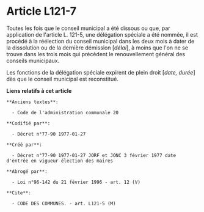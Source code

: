 # Article L121-7

Toutes les fois que le conseil municipal a été dissous ou que, par application de l'article L. 121-5, une délégation spéciale
a été nommée, il est procédé à la réélection du conseil municipal dans les deux mois à dater de la dissolution ou de la
dernière démission [*délai*], à moins que l'on ne se trouve dans les trois mois qui précèdent le renouvellement général des
conseils municipaux. 

Les fonctions de la délégation spéciale expirent de plein droit [*date, durée*] dès que le conseil municipal est reconstitué.

**Liens relatifs à cet article**

	**Anciens textes**:

	  - Code de l'administration communale 20

	**Codifié par**:

	  - Décret n°77-90 1977-01-27

	**Créé par**:

	  - Décret n°77-90 1977-01-27 JORF et JONC 3 février 1977 date d'entrée en vigueur élection des maires

	**Abrogé par**:

	  - Loi n°96-142 du 21 février 1996 - art. 12 (V)

	**Cite**:

	  - CODE DES COMMUNES. - art. L121-5 (M)

